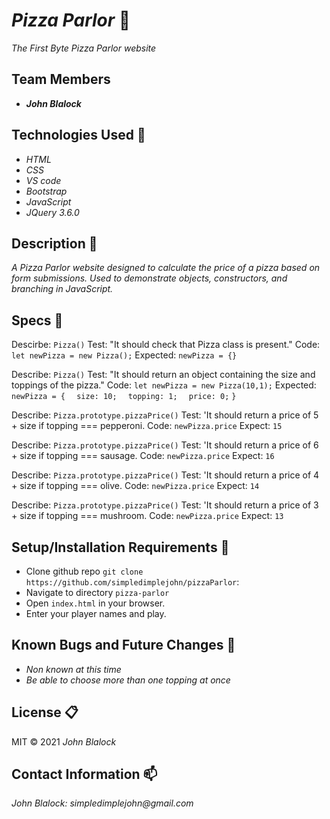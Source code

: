 # _Pizza Parlor_ :pizza:

_The First Byte Pizza Parlor website_

## Team Members 

* _**John Blalock**_


## Technologies Used :floppy_disk:

* _HTML_
* _CSS_
* _VS code_
* _Bootstrap_
* _JavaScript_
* _JQuery 3.6.0_

## Description :page_with_curl:

_A Pizza Parlor website designed to calculate the price of a pizza based on form submissions.  Used to demonstrate objects, constructors, and branching in JavaScript._

## Specs :pushpin:

Descirbe: `Pizza()`
Test: "It should check that Pizza class is present."
Code: `let newPizza = new Pizza();`
Expected: `newPizza = {}`


Describe: `Pizza()`
Test: "It should return an object containing the size and toppings of the pizza."
Code: `let newPizza = new Pizza(10,1);`
Expected: `newPizza = {`
`  size: 10;`
`  topping: 1;`
`  price: 0;`
`}`

Describe: `Pizza.prototype.pizzaPrice()`
Test: 'It should return a price of 5 + size if topping === pepperoni.
Code: `newPizza.price`
Expect: `15`

Describe: `Pizza.prototype.pizzaPrice()`
Test: 'It should return a price of 6 + size if topping === sausage.
Code: `newPizza.price`
Expect: `16`

Describe: `Pizza.prototype.pizzaPrice()`
Test: 'It should return a price of 4 + size if topping === olive.
Code: `newPizza.price`
Expect: `14`

Describe: `Pizza.prototype.pizzaPrice()`
Test: 'It should return a price of 3 + size if topping === mushroom.
Code: `newPizza.price`
Expect: `13`

## Setup/Installation Requirements :triangular_ruler:

* Clone github repo `git clone https://github.com/simpledimplejohn/pizzaParlor`:
* Navigate to directory `pizza-parlor`
* Open `index.html` in your browser.
* Enter your player names and play.


## Known Bugs and Future Changes :bug:

* _Non known at this time_
* _Be able to choose more than one topping at once_

## License :clipboard:

MIT &copy; 2021 _John Blalock_

## Contact Information :mailbox:

_John Blalock: simpledimplejohn@gmail.com_
